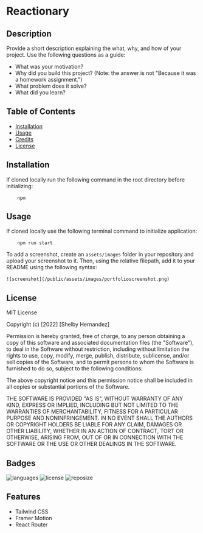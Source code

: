 # Reactionary

## Description

Provide a short description explaining the what, why, and how of your project. Use the following questions as a guide:

- What was your motivation?
- Why did you build this project? (Note: the answer is not "Because it was a homework assignment.")
- What problem does it solve?
- What did you learn?

## Table of Contents

- [Installation](#installation)
- [Usage](#usage)
- [Credits](#credits)
- [License](#license)

## Installation

If cloned locally run the following command in the root directory before initializing:

```
    npm
```

## Usage

If cloned locally use the following terminal command to initialize application:

```
    npm run start
```

To add a screenshot, create an `assets/images` folder in your repository and upload your screenshot to it. Then, using the relative filepath, add it to your README using the following syntax:

    ![screenshot](/public/assets/images/portfolioscreenshot.png)

## License

MIT License

Copyright (c) [2022] [Shelby Hernandez]

Permission is hereby granted, free of charge, to any person obtaining a copy
of this software and associated documentation files (the "Software"), to deal
in the Software without restriction, including without limitation the rights
to use, copy, modify, merge, publish, distribute, sublicense, and/or sell
copies of the Software, and to permit persons to whom the Software is
furnished to do so, subject to the following conditions:

The above copyright notice and this permission notice shall be included in all
copies or substantial portions of the Software.

THE SOFTWARE IS PROVIDED "AS IS", WITHOUT WARRANTY OF ANY KIND, EXPRESS OR
IMPLIED, INCLUDING BUT NOT LIMITED TO THE WARRANTIES OF MERCHANTABILITY,
FITNESS FOR A PARTICULAR PURPOSE AND NONINFRINGEMENT. IN NO EVENT SHALL THE
AUTHORS OR COPYRIGHT HOLDERS BE LIABLE FOR ANY CLAIM, DAMAGES OR OTHER
LIABILITY, WHETHER IN AN ACTION OF CONTRACT, TORT OR OTHERWISE, ARISING FROM,
OUT OF OR IN CONNECTION WITH THE SOFTWARE OR THE USE OR OTHER DEALINGS IN THE
SOFTWARE.

## Badges

![languages](https://img.shields.io/github/languages/count/shernandez927/reactionary?style=for-the-badge) ![license](https://img.shields.io/github/license/shernandez927/reactionary?style=for-the-badge) ![reposize](https://img.shields.io/github/repo-size/shernandez927/reactionary?style=for-the-badge)

## Features

- Tailwind CSS
- Framer Motion
- React Router
